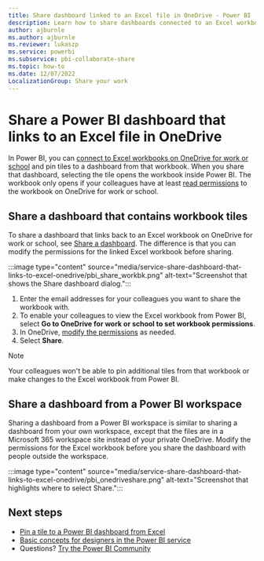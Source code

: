 ```yaml
---
title: Share dashboard linked to an Excel file in OneDrive - Power BI
description: Learn how to share dashboards connected to an Excel workbook on OneDrive for work or school, with tiles pinned from that workbook.
author: ajburnle
ms.author: ajburnle
ms.reviewer: lukaszp
ms.service: powerbi
ms.subservice: pbi-collaborate-share
ms.topic: how-to
ms.date: 12/07/2022
LocalizationGroup: Share your work
---
```

# Share a Power BI dashboard that links to an Excel file in OneDrive

In Power BI, you can [connect to Excel workbooks on OneDrive for work or school](../connect-data/service-excel-workbook-files.md) and pin tiles to a dashboard from that workbook. When you share that dashboard, selecting the tile opens the workbook inside Power BI. The workbook only opens if your colleagues have at least [read permissions](https://support.office.com/article/Share-documents-or-folders-in-Office-365-1fe37332-0f9a-4719-970e-d2578da4941c) to the workbook on OneDrive for work or school.

## Share a dashboard that contains workbook tiles
To share a dashboard that links back to an Excel workbook on OneDrive for work or school, see [Share a dashboard](service-share-dashboards.md). The difference is that you can modify the permissions for the linked Excel workbook before sharing.

  :::image type="content" source="media/service-share-dashboard-that-links-to-excel-onedrive/pbi_share_workbk.png" alt-text="Screenshot that shows the Share dashboard dialog.":::

1. Enter the email addresses for your colleagues you want to share the workbook with.
2. To enable your colleagues to view the Excel workbook from Power BI, select **Go to OneDrive for work or school to set workbook permissions**.
3. In OneDrive, [modify the permissions](https://support.office.com/article/Share-files-and-folders-and-change-permissions-9fcc2f7d-de0c-4cec-93b0-a82024800c07) as needed.
4. Select **Share**.

>[!NOTE]
>Your colleagues won't be able to pin additional tiles from that workbook or make changes to the Excel workbook from Power BI.

## Share a dashboard from a Power BI workspace

Sharing a dashboard from a Power BI workspace is similar to sharing a dashboard from your own workspace, except that the files are in a Microsoft 365 workspace site instead of your private OneDrive. Modify the permissions for the Excel workbook before you share the dashboard with people outside the workspace.

:::image type="content" source="media/service-share-dashboard-that-links-to-excel-onedrive/pbi_onedriveshare.png" alt-text="Screenshot that highlights where to select Share.":::

## Next steps
* [Pin a tile to a Power BI dashboard from Excel](../create-reports/service-dashboard-pin-tile-from-excel.md)
* [Basic concepts for designers in the Power BI service](../fundamentals/service-basic-concepts.md)
* Questions? [Try the Power BI Community](https://community.powerbi.com/)
